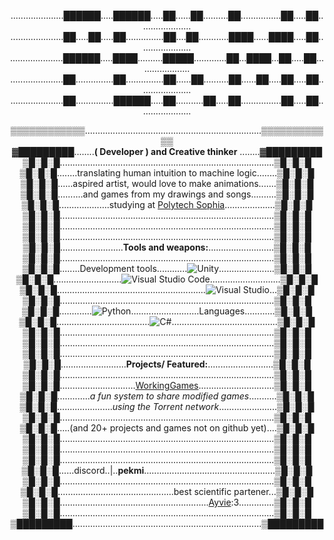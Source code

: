 
<div align="center">

.....................██████.....██████.....██......██..........██................██.....██.....................
.....................██.....██.....██...............██....██............████......████.....██.....................
.....................██████.....████..........█████.............██...████...██.....██.....................
.....................██...............██...............██......██..........██......██.....██.....██.....................
.....................██...............██████.....██...........██.....██................██.....██.....................

▒▒▒▒▒▒▒▒▒▒▒▒......................................................................▒▒▒▒▒▒▒▒▒▒▒▒  
▓█████████........**( Developer ) and Creative thinker**  ........▓█████████  
▒█░█░█.....................................................................................▒█░█░█  
▒█░█░█........translating human intuition to machine logic........▒█░█░█  
▒█░█░█......aspired artist, would love to make animations.......▒█░█░█
▒█░█░█..........and games from my drawings and songs..........▒█░█░█
▒█░█░█....................studying at [Polytech Sophia](https://polytech.univ-cotedazur.fr)....................▒█░█░█
▒█░█░█.....................................................................................▒█░█░█
▒█░█░█.....................................................................................▒█░█░█
▒█░█░█.....................................................................................▒█░█░█
▒█░█░█.........................**Tools and weapons:**..........................▒█░█░█
▒█░█░█.....................................................................................▒█░█░█
▒█░█░█........Development tools............![Unity](https://img.shields.io/badge/-Unity-000000?logo=unity&logoColor=white)......................▒█░█░█
▒█░█░█...........................![Visual Studio Code](https://custom-icon-badges.demolab.com/badge/Visual%20Studio%20Code-0078d7.svg?logo=vsc&logoColor=white)............................▒█░█░█
▒█░█░█...........................................................![Visual Studio](https://custom-icon-badges.demolab.com/badge/Visual%20Studio-5C2D91.svg?&logo=visual-studio&logoColor=white)...▒█░█░█
▒█░█░█.....................................................................................▒█░█░█
▒█░█░█.............![Python](https://img.shields.io/badge/-Python-3776AB?logo=python&logoColor=white)...........................Languages............▒█░█░█
▒█░█░█.....................................![C#](https://img.shields.io/badge/-C%23-239120?logo=csharp&logoColor=white)..........................................▒█░█░█
▒█░█░█.....................................................................................▒█░█░█
▒█░█░█.....................................................................................▒█░█░█
▒█░█░█.....................................................................................▒█░█░█
▒█░█░█..........................**Projects/ Featured:**..........................▒█░█░█
▒█░█░█.....................................................................................▒█░█░█
▒█░█░█..............................[WorkingGames](https://github.com/PekmisIndustries/workingGames)..............................▒█░█░█
▒█░█░█.............*a fun system to share modified games*...........▒█░█░█
▒█░█░█......................*using the Torrent network*.......................▒█░█░█
▒█░█░█.....................................................................................▒█░█░█
▒█░█░█.....(and 20+ projects and games not on github yet)....▒█░█░█
▒█░█░█.....................................................................................▒█░█░█
▒█░█░█.....................................................................................▒█░█░█
▒█░█░█.....................................................................................▒█░█░█
▒█░█░█......discord..|..**pekmi**....................................................▒█░█░█
▒█░█░█.....................................................................................▒█░█░█
▒█░█░█..............................................best scientific partener...▒█░█░█
▒█░█░█...........................................................[Ayvie](https://github.com/Frostingold):3..............▒█░█░█
▒█░█░█.....................................................................................▒█░█░█
▒█████████...........................................................................▒█████████

</div>
